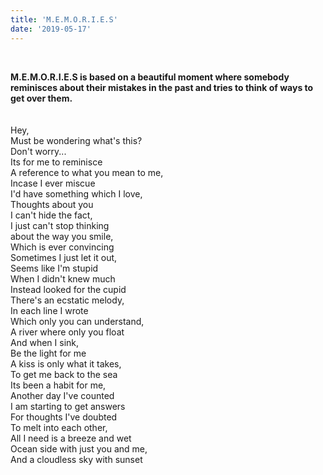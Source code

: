 ```yaml
---
title: 'M.E.M.O.R.I.E.S'
date: '2019-05-17'
---
```


<br>

**M.E.M.O.R.I.E.S is based on a beautiful moment where somebody reminisces about their mistakes in the past and tries to think of ways to get over them.**
<br>
<br>
<br>
Hey,
<br>
Must be wondering what's this?<br>
Don't worry...<br>
Its for me to reminisce<br>
A reference to what you mean to me,<br>
Incase I ever miscue<br>
I'd have something which I love,<br>
Thoughts about you<br>
I can't hide the fact,<br>
I just can't stop thinking<br>
about the way you smile,<br>
Which is ever convincing<br>
Sometimes I just let it out,<br>
Seems like I'm stupid<br>
When I didn't knew much<br>
Instead looked for the cupid<br>
There's an ecstatic melody,<br>
In each line I wrote<br>
Which only you can understand,<br>
A river where only you float<br>
And when I sink,<br>
Be the light for me<br>
A kiss is only what it takes,<br>
To get me back to the sea<br>
Its been a habit for me,<br>
Another day I've counted<br>
I am starting to get answers<br>
For thoughts I've doubted<br>
To melt into each other,<br>
All I need is a breeze and wet<br>
Ocean side with just you and me,<br>
And a cloudless sky with sunset<br>